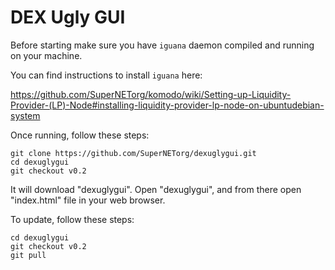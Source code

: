 # DEX Ugly GUI

Before starting make sure you have `iguana` daemon compiled and running on your machine.

You can find instructions to install `iguana` here:

https://github.com/SuperNETorg/komodo/wiki/Setting-up-Liquidity-Provider-(LP)-Node#installing-liquidity-provider-lp-node-on-ubuntudebian-system

Once running, follow these steps:
```shell
git clone https://github.com/SuperNETorg/dexuglygui.git
cd dexuglygui
git checkout v0.2
```

It will download "dexuglygui". Open "dexuglygui", and from there open "index.html" file in your web browser.


To update, follow these steps:
```shell
cd dexuglygui
git checkout v0.2
git pull
```